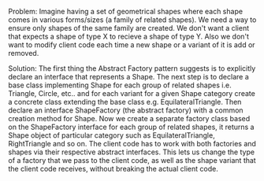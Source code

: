 Problem: 
    Imagine having a set of geometrical shapes where each shape comes in various forms/sizes (a family of related shapes).
    We need a way to ensure only shapes of the same family are created.
    We don't want a client that expects a shape of type X to recieve a shape of type Y.
    Also we don't want to modify client code each time a new shape or a variant of it is add or removed.
    
Solution:
	The first thing the Abstract Factory pattern suggests is to explicitly declare an interface that represents a Shape.
	The next step is to declare a base class implementing Shape for each group of related shapes i.e. Triangle, Circle, etc.. and
	for each variant for a given Shape category create a concrete class extending the base class e.g. EquilateralTriangle.
	Then declare an interface ShapeFactory (the abstract factory) with a common creation method for Shape.
	Now we create a separate factory class based on the ShapeFactory interface for each group of related shapes,
	it returns a Shape object of particular category such as EquilateralTriangle, RightTriangle and so on.
	The client code has to work with both factories and shapes via their respective abstract interfaces.
	This lets us change the type of a factory that we pass to the client code, as well as the shape variant
	that the client code receives, without breaking the actual client code.